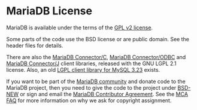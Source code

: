 
# MariaDB License

MariaDB is available under the terms of the [GPL v2 license](https://app.gitbook.com/s/SsmexDFPv2xG2OTyO5yV/reference/faq/licensing-questions/mariadb-licenses).


Some parts of the code use the BSD license or are public domain. See the header
files for details.


There are also the [MariaDB Connector/C](https://app.gitbook.com/s/CjGYMsT2MVP4nd3IyW2L/mariadb-connector-c/), [MariaDB Connector/ODBC](https://app.gitbook.com/s/CjGYMsT2MVP4nd3IyW2L/mariadb-connector-odbc/) and [MariaDB Connector/J](https://app.gitbook.com/s/CjGYMsT2MVP4nd3IyW2L/mariadb-connector-j/) client libraries, released with the GNU LGPL 2.1 license. Also, an old [LGPL client library for MySQL 3.23](https://app.gitbook.com/s/CjGYMsT2MVP4nd3IyW2L/mariadb-connector-c/other-c-c-connectors/mysql-client-library-32358) exists.


If you want to be part of the [MariaDB community](/en/community/) and donate code
to the MariaDB project, then you need to give the code to the project under
[BSD-NEW](https://en.wikipedia.org/wiki/BSD_licences#3-clause_license_.28.22New_BSD_License.22_or_.22Modified_BSD_License.22.29)
or sign and email the [MariaDB Contributor Agreement](mca.md). See the [MCA FAQ](mariadb-contributor-agreement-faq.md) for more information on why we ask for copyright assignment.

